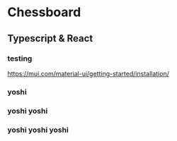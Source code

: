 
# Chessboard
## Typescript & React
### testing
https://mui.com/material-ui/getting-started/installation/
### yoshi

### yoshi yoshi


### yoshi yoshi yoshi

